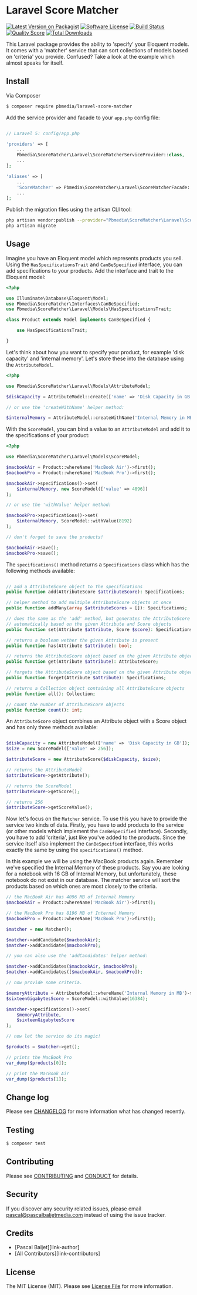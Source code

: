 # Laravel Score Matcher

[![Latest Version on Packagist](https://img.shields.io/packagist/v/pbmedia/laravel-score-matcher.svg?style=flat-square)](https://packagist.org/packages/pbmedia/laravel-score-matcher)
[![Software License](https://img.shields.io/badge/license-MIT-brightgreen.svg?style=flat-square)](LICENSE.md)
[![Build Status](https://img.shields.io/travis/pascalbaljetmedia/laravel-score-matcher/master.svg?style=flat-square)](https://travis-ci.org/pascalbaljetmedia/laravel-score-matcher)
[![Quality Score](https://img.shields.io/scrutinizer/g/pascalbaljetmedia/laravel-score-matcher.svg?style=flat-square)](https://scrutinizer-ci.com/g/pascalbaljetmedia/laravel-score-matcher)
[![Total Downloads](https://img.shields.io/packagist/dt/pbmedia/laravel-score-matcher.svg?style=flat-square)](https://packagist.org/packages/pbmedia/laravel-score-matcher)

This Laravel package provides the ability to 'specify' your Eloquent models. It comes with a 'matcher' service that can sort collections of models based on 'criteria' you provide. Confused? Take a look at the example which almost speaks for itself.

## Install

Via Composer

``` bash
$ composer require pbmedia/laravel-score-matcher
```

Add the service provider and facade to your ```app.php``` config file:

``` php

// Laravel 5: config/app.php

'providers' => [
    ...
    Pbmedia\ScoreMatcher\Laravel\ScoreMatcherServiceProvider::class,
    ...
];

'aliases' => [
    ...
    'ScoreMatcher' => Pbmedia\ScoreMatcher\Laravel\ScoreMatcherFacade::class
    ...
];
```

Publish the migration files using the artisan CLI tool:

``` bash
php artisan vendor:publish --provider="Pbmedia\ScoreMatcher\Laravel\ScoreMatcherServiceProvider"
php artisan migrate
```

## Usage

Imagine you have an Eloquent model which represents products you sell. Using the ```HasSpecificationsTrait``` and ```CanBeSpecified``` interface, you can add specifications to your products. Add the interface and trait to the Eloquent model:

``` php
<?php

use Illuminate\Database\Eloquent\Model;
use Pbmedia\ScoreMatcher\Interfaces\CanBeSpecified;
use Pbmedia\ScoreMatcher\Laravel\Models\HasSpecificationsTrait;

class Product extends Model implements CanBeSpecified {

    use HasSpecificationsTrait;

}
```

Let's think about how you want to specify your product, for example 'disk capacity' and 'internal memory'. Let's store these into the database using the ```AttributeModel```.

``` php
<?php

use Pbmedia\ScoreMatcher\Laravel\Models\AttributeModel;

$diskCapacity = AttributeModel::create(['name' => 'Disk Capacity in GB']);

// or use the 'createWithName' helper method:

$internalMemory = AttributeModel::createWithName('Internal Memory in MB');
```

With the ```ScoreModel```, you can bind a value to an ```AttributeModel``` and add it to the specifications of your product:

``` php
<?php

use Pbmedia\ScoreMatcher\Laravel\Models\ScoreModel;

$macbookAir = Product::whereName('MacBook Air')->first();
$macbookPro = Product::whereName('MacBook Pro')->first();

$macbookAir->specifications()->set(
    $internalMemory, new ScoreModel(['value' => 4096])
);

// or use the 'withValue' helper method:

$macbookPro->specifications()->set(
    $internalMemory, ScoreModel::withValue(8192)
);

// don't forget to save the products!

$macbookAir->save();
$macbookPro->save();
```

The ```specifications()``` method returns a ```Specifications``` class which has the following methods available:

```php

// add a AttributeScore object to the specifications
public function add(AttributeScore $attributeScore): Specifications;

// helper method to add multiple AttributeScore objects at once
public function addMany(array $attributeScores = []): Specifications;

// does the same as the 'add' method, but generates the AttributeScore object
// automatically based on the given Attribute and Score objects
public function set(Attribute $attribute, Score $score): Specifications;

// returns a boolean wether the given Attribute is present
public function has(Attribute $attribute): bool;

// returns the AttributeScore object based on the given Attribute object
public function get(Attribute $attribute): AttributeScore;

// forgets the AttributeScore object based on the given Attribute object
public function forget(Attribute $attribute): Specifications;

// returns a Collection object containing all AttributeScore objects
public function all(): Collection;

// count the number of AttributeScore objects
public function count(): int;

```

An ```AttributeScore``` object combines an Attribute object with a Score object and has only three methods available:

```php

$diskCapacity = new AttributeModel(['name' => 'Disk Capacity in GB']);
$size = new ScoreModel(['value' => 256]);

$attributeScore = new AttributeScore($diskCapacity, $size);

// returns the AttributeModel
$attributeScore->getAttribute();

// returns the ScoreModel
$attributeScore->getScore();

// returns 256
$attributeScore->getScoreValue();

```

Now let's focus on the ```Matcher``` service. To use this you have to provide the service two kinds of data. Firstly, you have to add products to the service (or other models which implement the ```CanBeSpecified``` interface). Secondly, you have to add 'criteria', just like you've added to the products. Since the service itself also implement the ```CanBeSpecified``` interface, this works exactly the same by using the ```specifications()``` method.

In this example we will be using the MacBook products again. Remember we've specified the Internal Memory of these products. Say you are looking for a notebook with 16 GB of Internal Memory, but unfortunately, these notebook do not exist in our database. The matcher service will sort the products based on which ones are most closely to the criteria.

```php
// the MacBook Air has 4096 MB of Internal Memory
$macbookAir = Product::whereName('MacBook Air')->first();

// the MacBook Pro has 8196 MB of Internal Memory
$macbookPro = Product::whereName('MacBook Pro')->first();

$matcher = new Matcher();

$matcher->addCandidate($macbookAir);
$matcher->addCandidate($macbookPro);

// you can also use the 'addCandidates' helper method:

$matcher->addCandidates($macbookAir, $macbookPro);
$matcher->addCandidates([$macbookAir, $macbookPro]);

// now provide some criteria.

$memoryAttribute = AttributeModel::whereName('Internal Memory in MB')->first();
$sixteenGigabytesScore = ScoreModel::withValue(16384);

$matcher->specifications()->set(
    $memoryAttribute,
    $sixteenGigabytesScore
);

// now let the service do its magic!

$products = $matcher->get();

// prints the MacBook Pro
var_dump($products[0]);

// print the MacBook Air
var_dump($products[1]);
```

## Change log

Please see [CHANGELOG](CHANGELOG.md) for more information what has changed recently.

## Testing

``` bash
$ composer test
```

## Contributing

Please see [CONTRIBUTING](CONTRIBUTING.md) and [CONDUCT](CONDUCT.md) for details.

## Security

If you discover any security related issues, please email pascal@pascalbaljetmedia.com instead of using the issue tracker.

## Credits

- [Pascal Baljet][link-author]
- [All Contributors][link-contributors]

## License

The MIT License (MIT). Please see [License File](LICENSE.md) for more information.